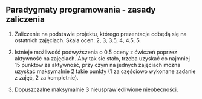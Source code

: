 ## Paradygmaty programowania - zasady zaliczenia

1. Zaliczenie na podstawie projektu, którego prezentacje odbędą się na ostatnich zajęciach. Skala ocen: 2, 3, 3.5, 4, 4.5, 5.

2. Istnieje możliwość podwyższenia o 0.5 oceny z ćwiczeń poprzez aktywność na zajęciach. Aby tak sie stało, trzeba uzyskać co najmniej 15 punktów za aktywność, przy czym na jednych zajęciach mozna uzyskać maksymalnie 2 takie punkty (1 za częściowo wykonane zadanie z zajęć, 2 za kompletnie).

3. Dopuszczalne maksymalnie 3 nieusprawiedliwione nieobecności.